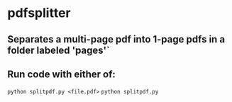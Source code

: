 # pdfsplitter
## Separates a multi-page pdf into 1-page pdfs in a folder labeled 'pages'`

## Run code with either of:
`python splitpdf.py <file.pdf>`
`python splitpdf.py`

